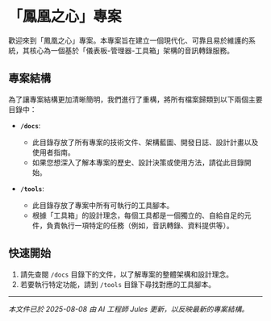 # 「鳳凰之心」專案

歡迎來到「鳳凰之心」專案。本專案旨在建立一個現代化、可靠且易於維護的系統，其核心為一個基於「儀表板-管理器-工具箱」架構的音訊轉錄服務。

## 專案結構

為了讓專案結構更加清晰簡明，我們進行了重構，將所有檔案歸類到以下兩個主要目錄中：

-   **`/docs`**:
    *   此目錄存放了所有專案的技術文件、架構藍圖、開發日誌、設計計畫以及使用者指南。
    *   如果您想深入了解本專案的歷史、設計決策或使用方法，請從此目錄開始。

-   **`/tools`**:
    *   此目錄存放了專案中所有可執行的工具腳本。
    *   根據「工具箱」的設計理念，每個工具都是一個獨立的、自給自足的元件，負責執行一項特定的任務（例如，音訊轉錄、資料提供等）。

## 快速開始

1.  請先查閱 `/docs` 目錄下的文件，以了解專案的整體架構和設計理念。
2.  若要執行特定功能，請到 `/tools` 目錄下尋找對應的工具腳本。

---
*本文件已於 2025-08-08 由 AI 工程師 Jules 更新，以反映最新的專案結構。*
